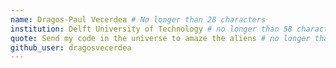 ```yaml
---
name: Dragos-Paul Vecerdea # No longer than 28 characters
institution: Delft University of Technology # no longer than 58 characters
quote: Send my code in the universe to amaze the aliens # no longer than 100 characters, avoid using quotes(") to guarantee the format remains the same.
github_user: dragosvecerdea
---
```

